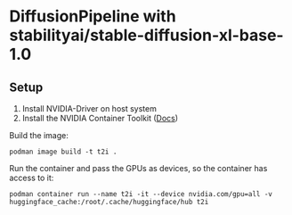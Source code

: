 # DiffusionPipeline with stabilityai/stable-diffusion-xl-base-1.0

## Setup

1. Install NVIDIA-Driver on host system
1. Install the NVIDIA Container Toolkit ([Docs](https://docs.nvidia.com/datacenter/cloud-native/container-toolkit/latest/cdi-support.html))

Build the image: 

```shell
podman image build -t t2i .
```

Run the container and pass the GPUs as devices, so the container has access to it:

```shell
podman container run --name t2i -it --device nvidia.com/gpu=all -v huggingface_cache:/root/.cache/huggingface/hub t2i
```
